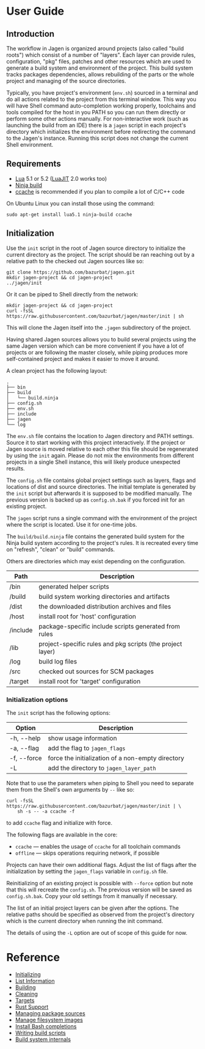 # User Guide

## Introduction

The workflow in Jagen is organized around projects (also called "build roots")
which consist of a number of "layers". Each layer can provide rules,
configuration, "pkg" files, patches and other resources which are used to
generate a build system and environment of the project. This build system
tracks packages dependencies, allows rebuilding of the parts or the whole
project and managing of the source directories.

Typically, you have project's environment (`env.sh`) sourced in a terminal and
do all actions related to the project from this terminal window. This way you
will have Shell command auto-completion working properly, toolchains and tools
compiled for the host in you PATH so you can run them directly or perform some
other actions manually. For non-interactive work (such as launching the build
from an IDE) there is a `jagen` script in each project's directory which
initializes the environment before redirecting the command to the Jagen's
instance. Running this script does not change the current Shell environment.

## Requirements

- [Lua](https://www.lua.org) 5.1 or 5.2 ([LuaJIT](http://luajit.org) 2.0 works too)
- [Ninja build](https://ninja-build.org)
- [ccache](https://ccache.samba.org) is recommended if you plan to compile a lot of C/C++ code 

On Ubuntu Linux you can install those using the command:

    sudo apt-get install lua5.1 ninja-build ccache

## Initialization

Use the `init` script in the root of Jagen source directory to initialize the
current directory as the project. The script should be ran reaching out by a
relative path to the checked out Jagen sources like so:

    git clone https://github.com/bazurbat/jagen.git
    mkdir jagen-project && cd jagen-project
    ../jagen/init

Or it can be piped to Shell directly from the network:

    mkdir jagen-project && cd jagen-project
    curl -fsSL https://raw.githubusercontent.com/bazurbat/jagen/master/init | sh

This will clone the Jagen itself into the `.jagen` subdirectory of the project.

Having shared Jagen sources allows you to build several projects using the same
Jagen version which can be more convenient if you have a lot of projects or are
following the master closely, while piping produces more self-contained project
and makes it easier to move it around.

A clean project has the following layout:

    .
    ├── bin
    ├── build
    │   └── build.ninja
    ├── config.sh
    ├── env.sh
    ├── include
    ├── jagen
    └── log

The `env.sh` file contains the location to Jagen directory and PATH settings.
Source it to start working with this project interactively. If the project or
Jagen source is moved relative to each other this file should be regenerated by
using the `init` again. Please do not mix the environments from different
projects in a single Shell instance, this will likely produce unexpected
results.

The `config.sh` file contains global project settings such as layers, flags and
locations of dist and source directories. The initial template is generated by
the `init` script but afterwards it is supposed to be modified manually. The
previous version is backed up as `config.sh.bak` if you forced init for an
existing project.

The `jagen` script runs a single command with the environment of the project
where the script is located. Use it for one-time jobs.

The `build/build.ninja` file contains the generated build system for the Ninja
build system according to the project's rules. It is recreated every time on
"refresh", "clean" or "build" commands.

Others are directories which may exist depending on the configuration.

Path     | Description
---------|------------
/bin     | generated helper scripts
/build   | build system working directories and artifacts
/dist    | the downloaded distribution archives and files
/host    | install root for 'host' configuration
/include | package-specific include scripts generated from rules
/lib     | project-specific rules and pkg scripts (the project layer)
/log     | build log files
/src     | checked out sources for SCM packages
/target  | install root for 'target' configuration

### Initialization options

The `init` script has the following options:

Option      | Description
------------|------------
-h, --help  | show usage information
-a, --flag  | add the flag to `jagen_flags`
-f, --force | force the initialization of a non-empty directory
-L          | add the directory to `jagen_layer_path`

Note that to use the parameters when piping to Shell you need to separate them
from the Shell's own arguments by `--` like so:

    curl -fsSL https://raw.githubusercontent.com/bazurbat/jagen/master/init | \
        sh -s -- -a ccache -f

to add `ccache` flag and initialize with force.

The following flags are available in the core:
  
 - `ccache`  — enables the usage of `ccache` for all toolchain commands
 - `offline` — skips operations requiring network, if possible

Projects can have their own additional flags. Adjust the list of flags after
the initialization by setting the `jagen_flags` variable in `config.sh` file.

Reinitializing of an existing project is possible with `--force` option but
note that this will recreate the `config.sh`. The previous version will be
saved as `config.sh.bak`. Copy your old settings from it manually if necessary.

The list of an initial project layers can be given after the options. The
relative paths should be specified as observed from the project's directory
which is the current directory when running the init command.

The details of using the `-L` option are out of scope of this guide for now.

# Reference

- [Initializing](Initializing.md)
- [List Information](List.md)
- [Building](Building.md)
- [Cleaning](Cleaning.md)
- [Targets](Manual.md#targets)
- [Rust Support](Rust.md)
- [Managing package sources](ManagingSources.md)
- [Manage filesystem images](Images.md)
- [Install Bash completions](Installation.md)
- [Writing build scripts](Manual.md#writing-build-scripts)
- [Build system internals](Manual.md#build-system-internals)
